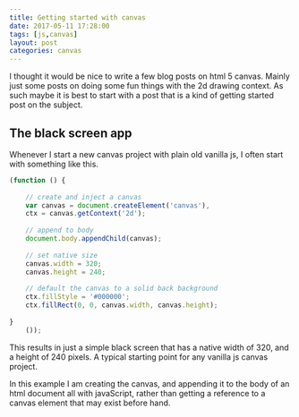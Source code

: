 ```yaml
---
title: Getting started with canvas
date: 2017-05-11 17:28:00
tags: [js,canvas]
layout: post
categories: canvas
---
```


I thought it would be nice to write a few blog posts on html 5 canvas. Mainly just some posts on doing some fun things with the 2d drawing context. As such maybe it is best to start with a post that is a kind of getting started post on the subject.

<!-- more -->

## The black screen app

Whenever I start a new canvas project with plain old vanilla js, I often start with something like this.

```js
(function () {
 
    // create and inject a canvas
    var canvas = document.createElement('canvas'),
    ctx = canvas.getContext('2d');
 
    // append to body
    document.body.appendChild(canvas);
 
    // set native size
    canvas.width = 320;
    canvas.height = 240;
 
    // default the canvas to a solid back background
    ctx.fillStyle = '#000000';
    ctx.fillRect(0, 0, canvas.width, canvas.height);
 
}
    ());
```

This results in just a simple black screen that has a native width of 320, and a height of 240 pixels. A typical starting point for any vanilla js canvas project.

In this example I am creating the canvas, and appending it to the body of an html document all with javaScript, rather than getting a reference to a canvas element that may exist before hand.